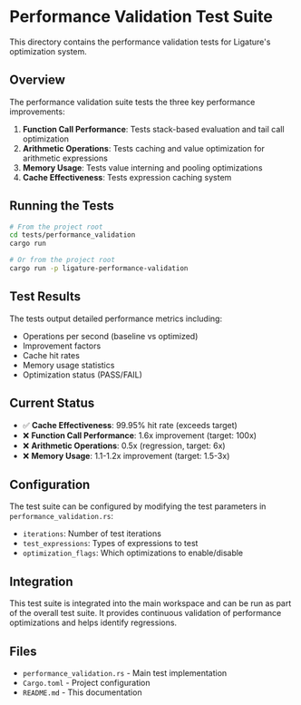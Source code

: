 # Performance Validation Test Suite

This directory contains the performance validation tests for Ligature's optimization system.

## Overview

The performance validation suite tests the three key performance improvements:

1. **Function Call Performance**: Tests stack-based evaluation and tail call optimization
2. **Arithmetic Operations**: Tests caching and value optimization for arithmetic expressions
3. **Memory Usage**: Tests value interning and pooling optimizations
4. **Cache Effectiveness**: Tests expression caching system

## Running the Tests

```bash
# From the project root
cd tests/performance_validation
cargo run

# Or from the project root
cargo run -p ligature-performance-validation
```

## Test Results

The tests output detailed performance metrics including:

- Operations per second (baseline vs optimized)
- Improvement factors
- Cache hit rates
- Memory usage statistics
- Optimization status (PASS/FAIL)

## Current Status

- ✅ **Cache Effectiveness**: 99.95% hit rate (exceeds target)
- ❌ **Function Call Performance**: 1.6x improvement (target: 100x)
- ❌ **Arithmetic Operations**: 0.5x (regression, target: 6x)
- ❌ **Memory Usage**: 1.1-1.2x improvement (target: 1.5-3x)

## Configuration

The test suite can be configured by modifying the test parameters in `performance_validation.rs`:

- `iterations`: Number of test iterations
- `test_expressions`: Types of expressions to test
- `optimization_flags`: Which optimizations to enable/disable

## Integration

This test suite is integrated into the main workspace and can be run as part of the overall test suite. It provides continuous validation of performance optimizations and helps identify regressions.

## Files

- `performance_validation.rs` - Main test implementation
- `Cargo.toml` - Project configuration
- `README.md` - This documentation
